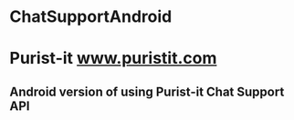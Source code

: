# ChatSupportAndroid
# Purist-it www.puristit.com 
## Android version of using Purist-it Chat Support API
